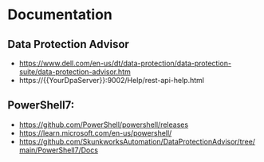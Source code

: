 # Documentation
## Data Protection Advisor
* https://www.dell.com/en-us/dt/data-protection/data-protection-suite/data-protection-advisor.htm <br/>
* https://{{YourDpaServer}}:9002/Help/rest-api-help.html

## PowerShell7:
* https://github.com/PowerShell/powershell/releases
* https://learn.microsoft.com/en-us/powershell/ 
* https://github.com/SkunkworksAutomation/DataProtectionAdvisor/tree/main/PowerShell7/Docs